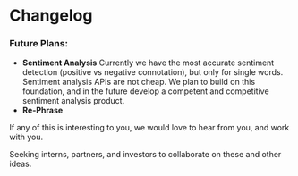 # Changelog

### Future Plans:

* **Sentiment Analysis** Currently we have the most accurate sentiment detection \(positive vs negative connotation\), but only for single words. Sentiment analysis APIs are not cheap. We plan to build on this foundation, and in the future develop a competent and competitive sentiment analysis product.
* **Re-Phrase** 

If any of this is interesting to you, we would love to hear from you, and work with you.

Seeking interns, partners, and investors to collaborate on these and other ideas.

